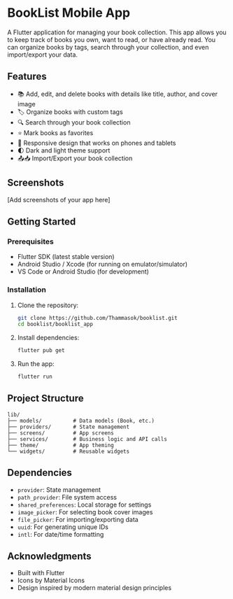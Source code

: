 # BookList Mobile App

A Flutter application for managing your book collection. This app allows you to keep track of books you own, want to read, or have already read. You can organize books by tags, search through your collection, and even import/export your data.

## Features

- 📚 Add, edit, and delete books with details like title, author, and cover image
- 🏷️ Organize books with custom tags
- 🔍 Search through your book collection
- ⭐ Mark books as favorites
- 📱 Responsive design that works on phones and tablets
- 🌓 Dark and light theme support
- 📤📥 Import/Export your book collection

## Screenshots

[Add screenshots of your app here]

## Getting Started

### Prerequisites

- Flutter SDK (latest stable version)
- Android Studio / Xcode (for running on emulator/simulator)
- VS Code or Android Studio (for development)

### Installation

1. Clone the repository:
   ```bash
   git clone https://github.com/Thammasok/booklist.git
   cd booklist/booklist_app
   ```

2. Install dependencies:
   ```bash
   flutter pub get
   ```

3. Run the app:
   ```bash
   flutter run
   ```

## Project Structure

```
lib/
├── models/          # Data models (Book, etc.)
├── providers/       # State management
├── screens/         # App screens
├── services/        # Business logic and API calls
├── theme/           # App theming
└── widgets/         # Reusable widgets
```

## Dependencies

- `provider`: State management
- `path_provider`: File system access
- `shared_preferences`: Local storage for settings
- `image_picker`: For selecting book cover images
- `file_picker`: For importing/exporting data
- `uuid`: For generating unique IDs
- `intl`: For date/time formatting

## Acknowledgments

- Built with Flutter
- Icons by Material Icons
- Design inspired by modern material design principles
